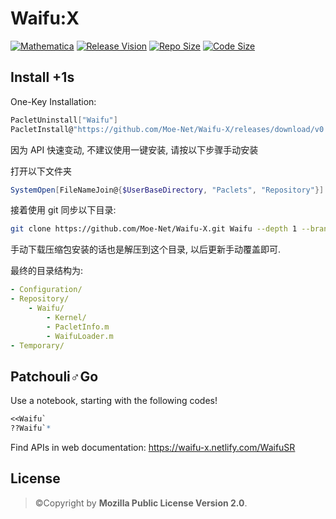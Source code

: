# Waifu:X

[![Mathematica](https://img.shields.io/badge/Mathematica-%3E%3D11.3.5-brightgreen.svg)](https://www.wolfram.com/mathematica/)
[![Release Vision](https://img.shields.io/badge/release-v0.2.x-ff69b4.svg)](https://github.com/Moe-Net/Waifu-X/releases)
[![Repo Size](https://img.shields.io/github/repo-size/Moe-Net/Waifu-X.svg)](https://github.com/Moe-Net/Waifu-X.git)
[![Code Size](https://img.shields.io/github/languages/code-size/Moe-Net/Waifu-X.svg)](https://github.com/Moe-Net/Waifu-X.git)

## Install +1s

One-Key Installation:

```Mathematica
PacletUninstall["Waifu"]
PacletInstall@"https://github.com/Moe-Net/Waifu-X/releases/download/v0.2.x/Waifu-0.2.x.paclet"
```

因为 API 快速变动, 不建议使用一键安装, 请按以下步骤手动安装

打开以下文件夹
```Mathematica
SystemOpen[FileNameJoin@{$UserBaseDirectory, "Paclets", "Repository"}]
```

接着使用 git 同步以下目录:
```bash
git clone https://github.com/Moe-Net/Waifu-X.git Waifu --depth 1 --branch master
```

手动下载压缩包安装的话也是解压到这个目录, 以后更新手动覆盖即可.

最终的目录结构为:

```yaml
- Configuration/
- Repository/
    - Waifu/
        - Kernel/
        - PacletInfo.m
        - WaifuLoader.m
- Temporary/
```

## Patchouli♂Go

Use a notebook, starting with the following codes!

```Mathematica
<<Waifu`
??Waifu`*
```

Find APIs in web documentation: https://waifu-x.netlify.com/WaifuSR

## License

> ©Copyright by **Mozilla Public License Version 2.0**.
